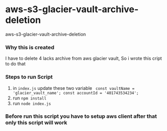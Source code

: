 # aws-s3-glacier-vault-archive-deletion
aws-s3-glacier-vault-archive-deletion

### Why this is created
I have to delete 4 lacks archive from aws glacier vault, So i wrote this cript to do that

### Steps to run Script
1. in `index.js` update these two variable ` const vaultName = 'glacier_vault_name';
  const accountId = '401743534234';`
2. run `npm install`
3. run `node index.js`

### Before run this script you have to setup aws client after that only this script will work
